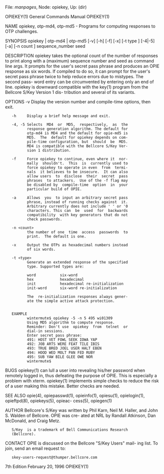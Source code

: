 File: *manpages*,  Node: opiekey,  Up: (dir)

OPIEKEY(1)         General Commands Manual        OPIEKEY(1)



NAME
       opiekey,  otp-md4,  otp-md5  - Programs for computing
       responses to OTP challenges.


SYNOPSIS
       opiekey | otp-md4 | otp-md5 [-v] [-h] [-f] [-x]
       [-t type ] [-4|-5] [-a] [-n count  ]  sequence_number
       seed


DESCRIPTION
       opiekey  takes  the  optional  count of the number of
       responses to print along with  a  (maximum)  sequence
       number  and seed as command line args. It prompts for
       the user's secret pass phrase and  produces  an  OPIE
       response  as  six words. If compiled to do so, it can
       prompt for the user's secret  pass  phrase  twice  to
       help  reduce errors due to mistypes. The second pass-
       word entry can be circumvented by  entering  only  an
       end of line.  opiekey is downward compatible with the
       key(1) program from the Bellcore S/Key Version 1 dis-
       tribution and several of its variants.


OPTIONS
       -v     Display  the  version  number and compile-time
              options, then exit.

       -h     Display a brief help message and exit.

       -4, -5 Selects  MD4  or  MD5,  respectively,  as  the
              response generation algorithm. The default for
              otp-md4 is MD4 and the default for opie-md5 is
              MD5.  The  default for opiekey depends on com-
              pile-time configuration, but  should  be  MD5.
              MD4 is compatible with the Bellcore S/Key Ver-
              sion 1 distribution.

       -f     Force opiekey to continue, even where it  nor-
              mally  shouldn't.  This  is  currently used to
              force opiekey to operate in even  from  termi-
              nals  it believes to be insecure.  It can also
              allow users  to  disclose  their  secret  pass
              phrases  to attackers.  Use of the -f flag may
              be disabled by  compile-time  option  in  your
              particular build of OPIE.

       -a     Allows  you  to input an arbitrary secret pass
              phrase, instead of running checks against  it.
              Arbitrary currently does not include ' ' or '0
              characters. This can  be  used  for  backwards
              compatibility  with key generators that do not
              check passwords.

       -n <count>
              the number of one  time  access  passwords  to
              print.  The default is one.

       -x     Output the OTPs as hexadecimal numbers instead
              of six words.

       -t <type>
              Generate an extended response of the specified
              type. Supported types are:

              word           six-word
              hex            hexadecimal
              init           hexadecimal re-initialization
              init-word      six-word re-initialization

              The  re-initialization responses always gener-
              ate the simple active attack protection.


       EXAMPLE
              wintermute$ opiekey -5 -n 5 495 wi01309
              Using MD5 algorithm to compute response.
              Reminder: Don't use  opiekey  from  telnet  or
              dial-in sessions.
              Enter secret pass phrase:
              491: HOST VET FOWL SEEK IOWA YAP
              492: JOB ARTS WERE FEAT TILE IBIS
              493: TRUE BRED JOEL USER HALT EBEN
              494: HOOD WED MOLT PAN FED RUBY
              495: SUB YAW BILE GLEE OWE NOR
              wintermute$

BUGS
       opiekey(1)  can  lull  a  user into revealing his/her
       password when remotely logged in, thus defeating  the
       purpose  of  OPIE.  This is especially a problem with
       xterm.  opiekey(1) implements simple checks to reduce
       the risk of a user making this mistake. Better checks
       are needed.

SEE ALSO
       opie(4),   opiepasswd(1),   opieinfo(1),   opiesu(1),
       opielogin(1),   opieftpd(8),   opiekeys(5),   opieac-
       cess(5), opiegen(1)


AUTHOR
       Bellcore's S/Key was written by Phil  Karn,  Neil  M.
       Haller, and John S. Walden of Bellcore. OPIE was cre-
       ated at NRL by Randall Atkinson,  Dan  McDonald,  and
       Craig Metz.

       S/Key  is a trademark of Bell Communications Research
       (Bellcore).


CONTACT
       OPIE is discussed on the Bellcore "S/Key Users" mail-
       ing list. To join, send an email request to:

       skey-users-request@thumper.bellcore.com



7th Edition           February 20, 1996           OPIEKEY(1)
